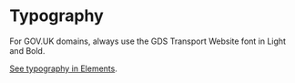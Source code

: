 # Typography

For GOV.UK domains, always use the GDS Transport Website font in Light and Bold.

[See typography in Elements](http://govuk-elements.herokuapp.com/typography/).